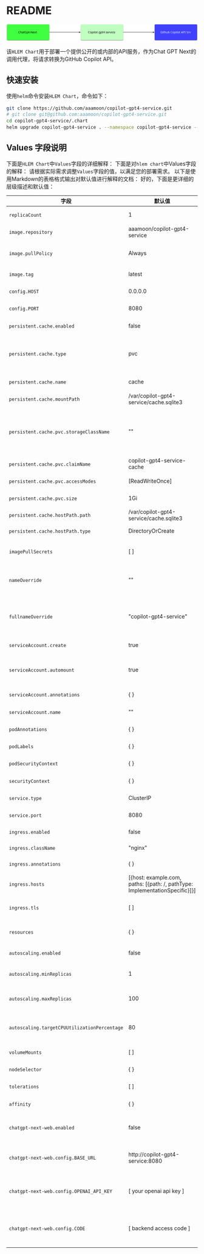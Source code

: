 # README

![copilot gpt4 service](assets/copilot%20gpt4%20service.svg)

该`HLEM Chart`用于部署一个提供公开的或内部的API服务，作为Chat GPT Next的调用代理，将请求转换为GitHub Copilot API。

## 快速安装
使用`helm`命令安装`HLEM Chart`，命令如下：
```bash
git clone https://github.com/aaamoon/copilot-gpt4-service.git
# git clone git@github.com:aaamoon/copilot-gpt4-service.git
cd copilot-gpt4-service/.chart
helm upgrade copilot-gpt4-service . --namespace copilot-gpt4-service --create-namespace --install  
```

## Values 字段说明
下面是`HLEM Chart`中`Values`字段的详细解释：
下面是对`hlem chart`中Values字段的解释：
请根据实际需求调整`Values`字段的值，以满足您的部署需求。
以下是使用Markdown的表格格式输出对默认值进行解释的文档：
好的，下面是更详细的层级描述和默认值：

| 字段 | 默认值 | 描述                              |
| --- | --- |---------------------------------|
| `replicaCount` | 1 | 部署的副本数量                         |
| `image.repository` | aaamoon/copilot-gpt4-service | 容器镜像的仓库名                        |
| `image.pullPolicy` | Always | 容器镜像的拉取策略                       |
| `image.tag` | latest | 容器镜像的标签                         |
| `config.HOST` | 0.0.0.0 | 应用的主机配置                         |
| `config.PORT` | 8080 | 应用的端口配置                         |
| `persistent.cache.enabled` | false | 是否启用缓存                          |
| `persistent.cache.type` | pvc | 缓存的类型，可以是 pvc 或 hostPath        |
| `persistent.cache.name` | cache | 缓存的名称                           |
| `persistent.cache.mountPath` | /var/copilot-gpt4-service/cache.sqlite3 | 缓存的挂载路径                         |
| `persistent.cache.pvc.storageClassName` | "" | PVC 的存储类，如果为空则使用默认的存储类          |
| `persistent.cache.pvc.claimName` | copilot-gpt4-service-cache | PVC 的声明名称                       |
| `persistent.cache.pvc.accessModes` | [ReadWriteOnce] | PVC 的访问模式                       |
| `persistent.cache.pvc.size` | 1Gi | PVC 的大小                         |
| `persistent.cache.hostPath.path` | /var/copilot-gpt4-service/cache.sqlite3 | hostPath 的路径                    |
| `persistent.cache.hostPath.type` | DirectoryOrCreate | hostPath 的类型                    |
| `imagePullSecrets` | [ ] | 拉取私有镜像所需的密钥                     |
| `nameOverride` | "" | 用于覆盖默认的 Helm 发布名称               |
| `fullnameOverride` | "copilot-gpt4-service" | 用于覆盖默认的 Helm 完整发布名称             |
| `serviceAccount.create` | true | 是否创建服务账户                        |
| `serviceAccount.automount` | true | 是否自动挂载服务账户的 API 凭证              |
| `serviceAccount.annotations` | { } | 服务账户的注解                         |
| `serviceAccount.name` | "" | 服务账户的名称                         |
| `podAnnotations` | { } | Pod 的注解                         |
| `podLabels` | { } | Pod 的标签                         |
| `podSecurityContext` | { } | Pod 的安全上下文                      |
| `securityContext` | { } | 容器的安全上下文                        |
| `service.type` | ClusterIP | 服务的类型                           |
| `service.port` | 8080 | 服务的端口                           |
| `ingress.enabled` | false | 是否启用 Ingress                    |
| `ingress.className` | "nginx" | Ingress 的类名                     |
| `ingress.annotations` | { } | Ingress 的注解                     |
| `ingress.hosts` | [{host: example.com, paths: [{path: /, pathType: ImplementationSpecific}]}] | Ingress 的主机和路径配置                |
| `ingress.tls` | [ ] | Ingress 的 TLS 配置                |
| `resources` | { } | 资源限制和请求的配置                      |
| `autoscaling.enabled` | false | 是否启用自动扩缩                        |
| `autoscaling.minReplicas` | 1 | 自动扩缩的最小副本数                      |
| `autoscaling.maxReplicas` | 100 | 自动扩缩的最大副本数                      |
| `autoscaling.targetCPUUtilizationPercentage` | 80 | 自动扩缩的 CPU 利用率目标                 |
| `volumeMounts` | [ ] | 额外的卷挂载配置                        |
| `nodeSelector` | { } | 节点选择器的配置                        |
| `tolerations` | [ ] | 容忍度的配置                          |
| `affinity` | { } | 亲和性的配置                          |
| `chatgpt-next-web.enabled` | false | 是否启用下一代 ChatGPT web             |
| `chatgpt-next-web.config.BASE_URL` | http://copilot-gpt4-service:8080 | Next ChatGPT web 的基础 URL         |
| `chatgpt-next-web.config.OPENAI_API_KEY` | [ your openai api key ] | Next ChatGPT web 的 OpenAI API 密钥 |
| `chatgpt-next-web.config.CODE` | [ backend access code ] | Next ChatGPT web 的后端访问码         |
